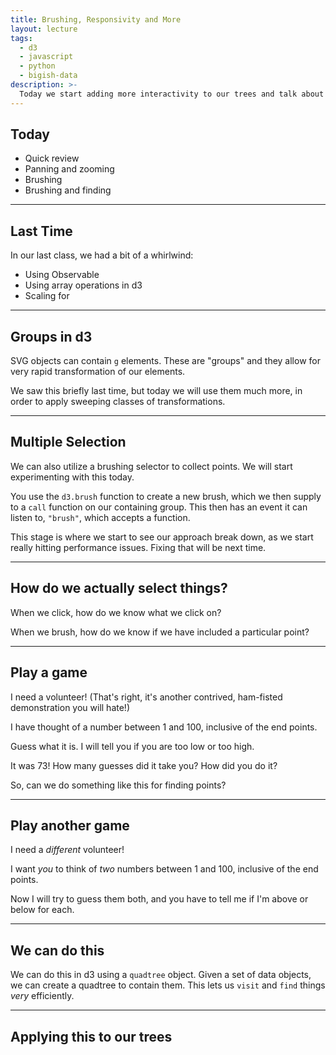 ```yaml
---
title: Brushing, Responsivity and More
layout: lecture
tags:
  - d3
  - javascript
  - python
  - bigish-data
description: >-
  Today we start adding more interactivity to our trees and talk about some speed strategies
---
```


## Today

 * Quick review
 * Panning and zooming
 * Brushing
 * Brushing and finding

---

## Last Time

In our last class, we had a bit of a whirlwind:

 * Using Observable
 * Using array operations in d3
 * Scaling for 

---

## Groups in d3

SVG objects can contain `g` elements.  These are "groups" and they allow for very rapid transformation of our elements.

We saw this briefly last time, but today we will use them much more, in order to apply sweeping classes of transformations.

---

## Multiple Selection

We can also utilize a brushing selector to collect points.  We will start
experimenting with this today.

You use the `d3.brush` function to create a new brush, which we then supply to
a `call` function on our containing group.  This then has an event it can
listen to, `"brush"`, which accepts a function.

This stage is where we start to see our approach break down, as we start really
hitting performance issues.  Fixing that will be next time.

---

## How do we actually select things?

When we click, how do we know what we click on?

When we brush, how do we know if we have included a particular point?

---

## Play a game

I need a volunteer!  <span class="fragment">(That's right, it's another contrived, ham-fisted demonstration you will hate!)</span>

<p class="fragment">I have thought of a number between 1 and 100, inclusive of the end points.</p>

<p class="fragment">Guess what it is.  I will tell you if you are too low or too high.</p>

<p class="fragment">It was 73!  How many guesses did it take you?  How did you do it?</p>

<p class="fragment">So, can we do something like this for finding points?</p>

---

## Play another game

I need a *different* volunteer!

<p class="fragment" data-markdown=true>

I want *you* to think of *two* numbers between 1 and 100, inclusive of the end points.

</p>

<p class="fragment">Now I will try to guess them both, and you have to tell me if I'm above or below for each.</p>

---

## We can do this

<div class="fig-container" data-style="width: 600px;" data-file="figures/quadtree.html" data-markdown=true>

We can do this in d3 using a `quadtree` object.
Given a set of data objects, we can create a quadtree to contain them.
This lets us `visit` and `find` things *very* efficiently.

---

## Applying this to our trees